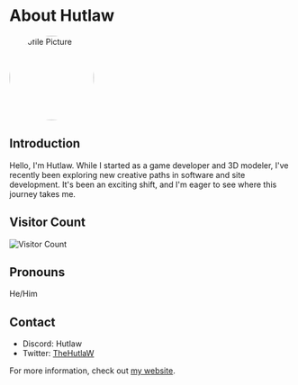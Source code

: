 # About Hutlaw

<img src="https://hutlaw.github.io/images/pfp.png" alt="Profile Picture" style="width: 150px; height: 150px; border-radius: 50%;">

## Introduction
Hello, I'm Hutlaw. While I started as a game developer and 3D modeler, I've recently been exploring new creative paths in software and site development. It's been an exciting shift, and I'm eager to see where this journey takes me.

## Visitor Count
![Visitor Count](https://hits.seeyoufarm.com/api/count/incr/badge.svg?url=https://github.com/hutlaw/hutlaw&title=Visitors)

## Pronouns
He/Him

## Contact
- Discord: Hutlaw
- Twitter: [TheHutlaW](https://twitter.com/TheHutlaw)

For more information, check out [my website](https://hutlaw.github.io).
